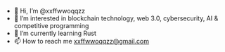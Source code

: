 - 👋 Hi, I’m @xxffwwoqqzz
- 👀 I’m interested in blockchain technology, web 3.0, cybersecurity, AI & competitive programming
- 🌱 I’m currently learning Rust
- 📫 How to reach me xxffwwoqqzz@gmail.com
